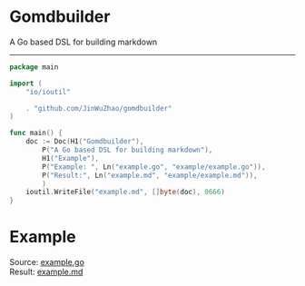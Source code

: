 # Gomdbuilder
A Go based DSL for building markdown

---


```go
package main

import (
	"io/ioutil"

	. "github.com/JinWuZhao/gomdbuilder"
)

func main() {
	doc := Doc(H1("Gomdbuilder"),
		P("A Go based DSL for building markdown"), 
		H1("Example"), 
		P("Example: ", Ln("example.go", "example/example.go")),
		P("Result:", Ln("example.md", "example/example.md")),
		)
	ioutil.WriteFile("example.md", []byte(doc), 0666)
}
```

# Example

Source: [example.go](example/example.go)  
Result: [example.md](example/example.md)
